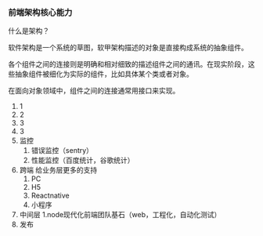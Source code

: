 ### 前端架构核心能力
什么是架构？

软件架构是一个系统的草图，软甲架构描述的对象是直接构成系统的抽象组件。

各个组件之间的连接则是明确和相对细致的描述组件之间的通讯。在现实阶段，这些抽象组件被细化为实际的组件，比如具体某个类或者对象。

在面向对象领域中，组件之间的连接通常用接口来实现。

1. 1
2. 2
3. 3
4. 3
5. 监控
	1. 错误监控（sentry）
	2. 性能监控（百度统计，谷歌统计）
6. 跨端 给业务层更多的支持
	1. PC
	2. H5
	3. Reactnative
	4. 小程序
7. 中间层
	1.node现代化前端团队基石（web，工程化，自动化测试） 
8. 发布